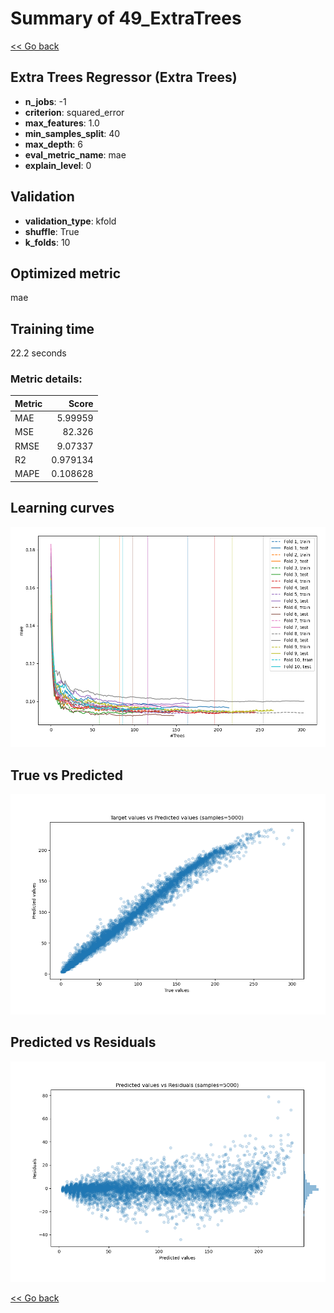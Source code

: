# Summary of 49_ExtraTrees

[<< Go back](../README.md)


## Extra Trees Regressor (Extra Trees)
- **n_jobs**: -1
- **criterion**: squared_error
- **max_features**: 1.0
- **min_samples_split**: 40
- **max_depth**: 6
- **eval_metric_name**: mae
- **explain_level**: 0

## Validation
 - **validation_type**: kfold
 - **shuffle**: True
 - **k_folds**: 10

## Optimized metric
mae

## Training time

22.2 seconds

### Metric details:
| Metric   |     Score |
|:---------|----------:|
| MAE      |  5.99959  |
| MSE      | 82.326    |
| RMSE     |  9.07337  |
| R2       |  0.979134 |
| MAPE     |  0.108628 |



## Learning curves
![Learning curves](learning_curves.png)
## True vs Predicted

![True vs Predicted](true_vs_predicted.png)


## Predicted vs Residuals

![Predicted vs Residuals](predicted_vs_residuals.png)



[<< Go back](../README.md)
